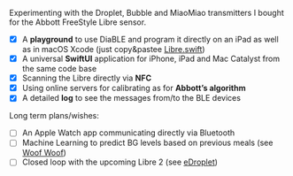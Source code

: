 Experimenting with the Droplet, Bubble and MiaoMiao transmitters I bought for the Abbott FreeStyle Libre sensor.

- [x] A **playground** to use DiaBLE and program it directly on an iPad as well as in macOS Xcode (just copy&pastee [Libre.swift](https://github.com/gui-dos/DiaBLE/blob/master/Libre.swift))
- [x] A universal **SwiftUI** application for iPhone, iPad and Mac Catalyst from the same code base
- [x] Scanning the Libre directly via **NFC**
- [x] Using online servers for calibrating as for **Abbott’s algorithm**
- [x] A detailed **log** to see the messages from/to the BLE devices

Long term plans/wishes:

- [ ] An Apple Watch app communicating directly via Bluetooth
- [ ] Machine Learning to predict BG levels based on previous meals (see [Woof Woof](https://github.com/gshaviv/ninety-two))
- [ ] Closed loop with the upcoming Libre 2 (see [eDroplet](https://github.com/MarekM60/eDroplet))

